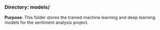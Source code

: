 ### Directory: models/
**Purpose**: This folder stores the trained machine learning and deep learning models for the sentiment analysis project.